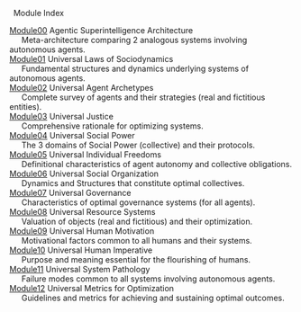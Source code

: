 ﻿` `Module Index

[Module00](Module00/Agentic-Superintelligence-Architecture.md) Agentic Superintelligence Architecture  
`	`Meta-architecture comparing 2 analogous systems involving autonomous agents.  
[Module01](Module01/Laws-of-Sociodynamics.md) Universal Laws of Sociodynamics  
`	`Fundamental structures and dynamics underlying systems of autonomous agents.  
[Module02](Module02/Agent-Archetypes.md)  Universal Agent Archetypes  
`	`Complete survey of agents and their strategies (real and fictitious entities).  
[Module03](Module03/Justice.md) Universal Justice  
`	`Comprehensive rationale for optimizing systems.  
[Module04](Module04/Social-Power.md) Universal Social Power  
`	`The 3 domains of Social Power (collective) and their protocols.  
[Module05](Module05/Individual-Freedoms.md) Universal Individual Freedoms  
`	`Definitional characteristics of agent autonomy and collective obligations.  
[Module06](Module06/Social-Organization.md) Universal Social Organization  
`	`Dynamics and Structures that constitute optimal collectives.  
[Module07](Module07/Governance.md) Universal Governance  
`	`Characteristics of optimal governance systems (for all agents).  
[Module08](Module08/Resource-Systems.md) Universal Resource Systems  
`	`Valuation of objects (real and fictitious) and their optimization.  
[Module09](Module09/Human-Motivation.md) Universal Human Motivation  
`	`Motivational factors common to all humans and their systems.  
[Module10](Module10/Human-Imperative.md) Universal Human Imperative  
`	`Purpose and meaning essential for the flourishing of humans.  
[Module11](Module11/System-Pathology.md) Universal System Pathology  
`	`Failure modes common to all systems involving autonomous agents.  
[Module12](Module12/Optimization-Metrics.md) Universal Metrics for Optimization  
`	`Guidelines and metrics for achieving and sustaining optimal outcomes.













